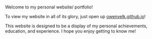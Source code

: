 <Header1>Welcome to my personal website/ portfolio!<Header1>


To view my website in all of its glory, just open up [owenvelk.github.io](https://owenvelk.github.io)!

This website is designed to be a display of my personal achievements, education, and experience. I hope you enjoy getting to know me!
